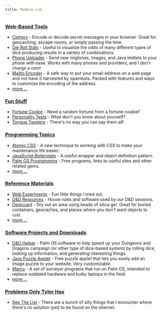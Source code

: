 ```yaml
---
title: Rumkin.com
---
```


### [Web-Based Tools](tools/)

* [Ciphers](tools/cipher/) - Encode or decode secret messages in your browser. Great for geocaching, escape rooms, or simply passing the time.
* [Die Roll Stats](tools/die-stats/) - Useful to visualize the odds of many different types of dice producing results in a variety of combinations.
* [Phone Uploader](tools/sprint/) - Send new ringtones, images, and Java midlets to your phone with ease.  Works with many phones and providers, and I don't charge a cent!
* [Mailto Encoder](tools/mailto_encoder/) - A safe way to put your email address on a web page and not have it harvested by spambots.  Packed with features and ways to customize the encoding of the address.
* [more ...](tools/)

### [Fun Stuff](fun/)

* [Fortune Cookie](fun/fortune-cookie/) - Need a random fortune from a fortune cookie?
* [Personality Tests](fun/tests/) - What don't you know about yourself?
* [Tongue Twisters](fun/tongue-twisters/) - There's no way you can say them *all*!

### [Programming Topics](programming/)

* [Atomic CSS](programming/atomic-css/) - A new technique to working with CSS to make your maintenance life easier.
* [JavaScript Boilerplate](programming/js-boilerplate/) - A useful wrapper and object definition pattern.
* [Palm OS Programming](programming/palm/) - Free programs, links to useful sites and other related gems.
* [more ...](programming/)

### [Reference Materials](reference/)

* [Web Experiments](reference/web/) - Fun little things I tried out.
* [D&D Resources](reference/dnd/) - House rules and software used by our D&D sessions.
* [Desiccant](reference/desiccant/) - Dry out an area using beads of silica gel. Great for buried containers, geocaches, and places where you don't want objects to rust.
* [more ...](reference/)

### [Software Projects and Downloads](software/)

* [D&D Helper](software/dnd_helper/) - Palm OS software to help speed up your Dungeons and Dragons campaign (or other type of dice-based system) by rolling dice, looking up information, and generating interesting things.
* [Java Puzzle Applet](software/puzzle/) - Free puzzle applet that lets you easily add an image puzzle to your website.  Very customizable.
* [Marco](software/marco/) - A set of surveyor programs that run on Palm OS, intended to replace outdated hardware and bulky laptops in the field.
* [more ...](software/)

### [Problems Only Tyler Has](problems/)

* [See The List](problems/) - There are a bunch of silly things that I encounter where there's no solution (yet) to be found on the internet.

